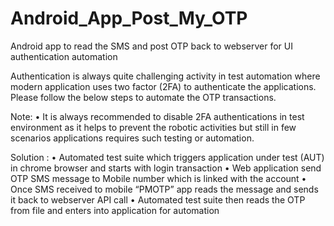 # Android_App_Post_My_OTP
Android app to read the SMS and post OTP back to webserver for UI authentication automation

Authentication is always quite challenging activity in test automation where modern application uses two factor (2FA) to authenticate the applications. Please follow the below steps to automate the OTP transactions.

Note:
•	It is always recommended to disable 2FA authentications in test environment as it helps to prevent the robotic activities but still in few scenarios applications requires such testing or automation. 

Solution : 
•	Automated test suite which triggers application under test (AUT) in chrome browser and starts with login transaction
•	Web application send OTP SMS message to Mobile number which is linked with the account
•	Once SMS received to mobile “PMOTP” app reads the message and sends it back to webserver API call
•	Automated test suite then reads the OTP from file and enters into application for automation

